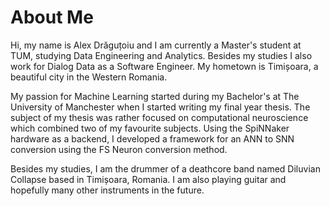 # About Me

Hi, my name is Alex Drăguțoiu and I am currently a Master's student at TUM, studying Data Engineering and Analytics. Besides my studies I also work
for Dialog Data as a Software Engineer. 
My hometown is Timișoara, a beautiful city in the Western Romania. 

My passion for Machine Learning started during my Bachelor's at The University of Manchester when I started writing my final year thesis. The subject
of my thesis was rather focused on computational neuroscience which combined two of my favourite subjects. Using the SpiNNaker hardware as a backend, I developed a framework for an ANN to SNN conversion 
using the FS Neuron conversion method. 

Besides my studies, I am the drummer of a deathcore band named Diluvian Collapse based in Timișoara, Romania. I am also playing guitar and hopefully many other
instruments in the future.  

